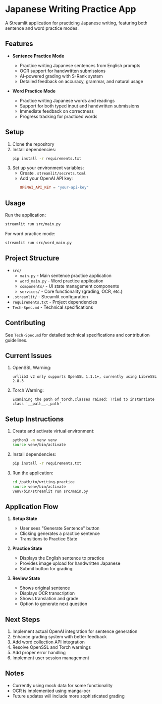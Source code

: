# Japanese Writing Practice App

A Streamlit application for practicing Japanese writing, featuring both sentence and word practice modes.

## Features

- **Sentence Practice Mode**
  - Practice writing Japanese sentences from English prompts
  - OCR support for handwritten submissions
  - AI-powered grading with S-Rank system
  - Detailed feedback on accuracy, grammar, and natural usage

- **Word Practice Mode**
  - Practice writing Japanese words and readings
  - Support for both typed input and handwritten submissions
  - Immediate feedback on correctness
  - Progress tracking for practiced words

## Setup

1. Clone the repository
2. Install dependencies:
   ```bash
   pip install -r requirements.txt
   ```
3. Set up your environment variables:
   - Create `.streamlit/secrets.toml`
   - Add your OpenAI API key:
     ```toml
     OPENAI_API_KEY = "your-api-key"
     ```

## Usage

Run the application:
```bash
streamlit run src/main.py
```

For word practice mode:
```bash
streamlit run src/word_main.py
```

## Project Structure

- `src/`
  - `main.py` - Main sentence practice application
  - `word_main.py` - Word practice application
  - `components/` - UI state management components
  - `services/` - Core functionality (grading, OCR, etc.)
- `.streamlit/` - Streamlit configuration
- `requirements.txt` - Project dependencies
- `Tech-Spec.md` - Technical specifications

## Contributing

See `Tech-Spec.md` for detailed technical specifications and contribution guidelines.

## Current Issues

1. OpenSSL Warning:
   ```
   urllib3 v2 only supports OpenSSL 1.1.1+, currently using LibreSSL 2.8.3
   ```

2. Torch Warning:
   ```
   Examining the path of torch.classes raised: Tried to instantiate class '__path__._path'
   ```

## Setup Instructions

1. Create and activate virtual environment:
   ```bash
   python3 -m venv venv
   source venv/bin/activate
   ```

2. Install dependencies:
   ```bash
   pip install -r requirements.txt
   ```

3. Run the application:
   ```bash
   cd /path/to/writing-practice
   source venv/bin/activate
   venv/bin/streamlit run src/main.py
   ```

## Application Flow

1. **Setup State**
   - User sees "Generate Sentence" button
   - Clicking generates a practice sentence
   - Transitions to Practice State

2. **Practice State**
   - Displays the English sentence to practice
   - Provides image upload for handwritten Japanese
   - Submit button for grading

3. **Review State**
   - Shows original sentence
   - Displays OCR transcription
   - Shows translation and grade
   - Option to generate next question

## Next Steps

1. Implement actual OpenAI integration for sentence generation
2. Enhance grading system with better feedback
3. Add word collection API integration
4. Resolve OpenSSL and Torch warnings
5. Add proper error handling
6. Implement user session management

## Notes

- Currently using mock data for some functionality
- OCR is implemented using manga-ocr
- Future updates will include more sophisticated grading 